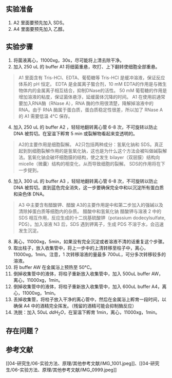 ## 实验准备

1. A2 里面要预先加入 SDS。
2. A4 里面要预先加入 乙醇。

## 实验步骤

1. 将菌液离心，11000xg，30s，尽可能将上清去除干净。
2. 加入 250 uL 的 buffer A1 将细菌重悬，吹打、上下翻转使细胞全部重悬。
> A1 里面含有 Tris-HCl、EDTA、葡萄糖等
> Tris-HCl 是缓冲溶液，保证反应体系的 pH 恒定。
> EDTA 是金属离子螯合剂，10 mM EDTA的作用是与微生物体内的金属离子相互结合，抑制DNase的活性。
> 50 mM 葡萄糖的作用是增加溶液的粘度，保证菌体悬浮，延缓菌体沉降的时间。
> A1 在使用前通常要加入RNA酶（RNase A），RNA 酶的作用很清楚，降解掉溶液中的 RNA。由于 RNA 酶属于蛋白质，蛋白质稳定性很差，所以加了 RNase A 的 A1 需要低温 4°C 保存。
4. 加入 250 uL 的 buffer A2 ，轻轻地翻转离心管 6-8 次，不可旋转以防止 DNA 被剪切。在室温下孵育 5 min 或裂解物看起来变透明的。
>A2的主要作用是细胞裂解。
>A2只包括两种成分：氢氧化钠和 SDS。真正起到到细胞裂解作用的是氢氧化钠，这也是为什么这个方法会被叫做碱裂解法。氢氧化钠会破坏细胞膜的结构，使之发生 bilayer（双层膜）结构向 micelle（微囊）结构的相变化，从而导致细胞的裂解。
>SDS的作用将在下一步提到。
6. 加入  300 uL 的 buffer A3 ，轻轻地翻转离心管 6-8 次，不可旋转以防止 DNA 被剪切。直到蓝色完全消失，这一步要确保完全中和以沉淀所有蛋白质和染色体 DNA。
> A3 中主要含有醋酸钾、醋酸
> A3的主要作用是中和第二步加入的强碱以及清除掉蛋白质等细胞内的杂质。
> 醋酸中和氢氧化钠
> 醋酸钾与溶液 2 中的 SDS 相互作用，反应生成的十二烷基硫酸钾（potassium dodecylsulfate, PDS）。加入溶液 N3 后，SDS 遇到钾离子，生成 PDS 不溶于水，会迅速发生沉淀。
8. 离心，11000xg，5min，如果没有完全沉淀或者溶液不清的话重复这个步骤。
9. 取出柱子，放入收集管中，将上一步中的上清转移至柱子中，离心，11000xg，1min。注意，1 次转移溶液的量最多 700uL，可分多次转移较多的溶液。
10. 将 buffer AW 在金属浴上预热至 50°C。
12. 倒掉收集管中的液体，将柱子重新放入收集管中，加入 500uL buffer AW，离心，11000xg，1min。
14. 倒掉收集管中的液体，将柱子重新放入收集管中，加入 600uL buffer A4，离心，11000xg，1min。
15. 丢掉收集管，将柱子放入干净的离心管中，然后在金属浴上孵育一段时间，以确保 A4 中的酒精完全挥发。（残留的酒精可能会抑制酶反应）
16. 洗脱：加入 50uL $ddH_2O$，在室温下孵育 1min，离心，11000xg，1min。

## 存在问题？



## 参考文献

[[04-研究生/06-实验方法、原理/其他参考文献/IMG_1001.jpeg]]、[[04-研究生/06-实验方法、原理/其他参考文献/IMG_0999.jpeg]]